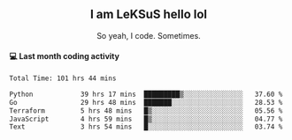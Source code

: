 <h2 align="center">I am LeKSuS hello lol</h2>
<p align="center">So yeah, I code. Sometimes.</p>

#### :computer: Last month coding activity
<!--START_SECTION:waka-->

```txt
Total Time: 101 hrs 44 mins

Python            39 hrs 17 mins  █████████▒░░░░░░░░░░░░░░░   37.60 %
Go                29 hrs 48 mins  ███████░░░░░░░░░░░░░░░░░░   28.53 %
Terraform         5 hrs 48 mins   █▒░░░░░░░░░░░░░░░░░░░░░░░   05.56 %
JavaScript        4 hrs 59 mins   █▒░░░░░░░░░░░░░░░░░░░░░░░   04.77 %
Text              3 hrs 54 mins   █░░░░░░░░░░░░░░░░░░░░░░░░   03.74 %
```

<!--END_SECTION:waka-->
